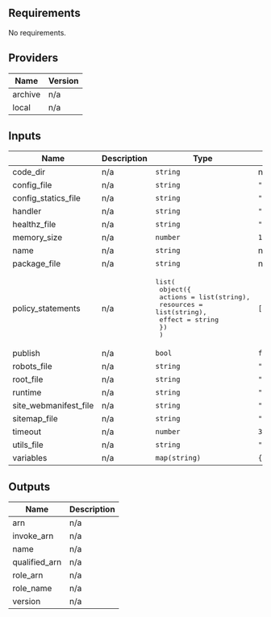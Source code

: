 ## Requirements

No requirements.

## Providers

| Name | Version |
|------|---------|
| archive | n/a |
| local | n/a |

## Inputs

| Name | Description | Type | Default | Required |
|------|-------------|------|---------|:--------:|
| code\_dir | n/a | `string` | n/a | yes |
| config\_file | n/a | `string` | `""` | no |
| config\_statics\_file | n/a | `string` | `""` | no |
| handler | n/a | `string` | `"index.handler"` | no |
| healthz\_file | n/a | `string` | `""` | no |
| memory\_size | n/a | `number` | `128` | no |
| name | n/a | `string` | n/a | yes |
| package\_file | n/a | `string` | n/a | yes |
| policy\_statements | n/a | <pre>list(<br>    object({<br>      actions   = list(string),<br>      resources = list(string),<br>      effect    = string<br>    })<br>  )</pre> | `[]` | no |
| publish | n/a | `bool` | `false` | no |
| robots\_file | n/a | `string` | `""` | no |
| root\_file | n/a | `string` | `""` | no |
| runtime | n/a | `string` | `"nodejs12.x"` | no |
| site\_webmanifest\_file | n/a | `string` | `""` | no |
| sitemap\_file | n/a | `string` | `""` | no |
| timeout | n/a | `number` | `3` | no |
| utils\_file | n/a | `string` | `""` | no |
| variables | n/a | `map(string)` | `{}` | no |

## Outputs

| Name | Description |
|------|-------------|
| arn | n/a |
| invoke\_arn | n/a |
| name | n/a |
| qualified\_arn | n/a |
| role\_arn | n/a |
| role\_name | n/a |
| version | n/a |

